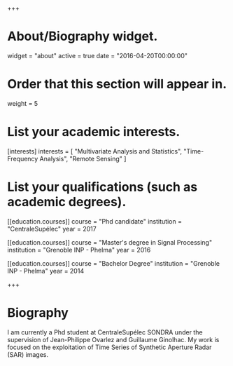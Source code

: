 +++
# About/Biography widget.
widget = "about"
active = true
date = "2016-04-20T00:00:00"

# Order that this section will appear in.
weight = 5

# List your academic interests.
[interests]
  interests = [
    "Multivariate Analysis and Statistics",
    "Time-Frequency Analysis",
    "Remote Sensing"
  ]

# List your qualifications (such as academic degrees).
[[education.courses]]
  course = "Phd candidate"
  institution = "CentraleSupélec"
  year = 2017
  
[[education.courses]]
  course = "Master's degree in Signal Processing"
  institution = "Grenoble INP - Phelma"
  year = 2016

[[education.courses]]
  course = "Bachelor Degree"
  institution = "Grenoble INP - Phelma"
  year = 2014
  
 
+++

# Biography

I am currently a Phd student at CentraleSupélec SONDRA under the supervision of Jean-Philippe Ovarlez and Guillaume Ginolhac.
My work is focused on the exploitation of Time Series of Synthetic Aperture Radar (SAR) images.
